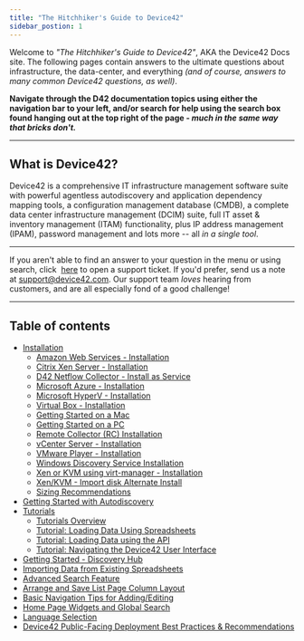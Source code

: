```yaml
---
title: "The Hitchhiker's Guide to Device42"
sidebar_postion: 1
---
```


Welcome to _"The Hitchhiker's Guide to Device42"_, AKA the Device42 Docs site. The following pages contain answers to the ultimate questions about infrastructure, the data-center, and everything _(and of course, answers to many common Device42 questions, as well)_.

**Navigate through the D42 documentation topics using either the navigation bar to your left, and/or search for help using the search box found hanging out at the top right of the page - _much in the same way that bricks don't._**

* * *

## What is Device42?

Device42 is a comprehensive IT infrastructure management software suite with powerful agentless autodiscovery and application dependency mapping tools, a configuration management database (CMDB), a complete data center infrastructure management (DCIM) suite, full IT asset & inventory management (ITAM) functionality, plus IP address management (IPAM), password management and lots more -- all _in a single tool_.

* * *

If you aren't able to find an answer to your question in the menu or using search, click  [here](https://support.device42.com) to open a support ticket. If you'd prefer, send us a note at [support@device42.com](mailto:support@device42.com). Our support team _loves_ hearing from customers, and are all especially fond of a good challenge!

* * *


## Table of contents

- [Installation](getstarted/installation/index.md)
    - [Amazon Web Services - Installation](getstarted/installation/installation-amazon-web-services.md)
    - [Citrix Xen Server - Installation](getstarted/installation/installation-citrix-xen-server.md)
    - [D42 Netflow Collector - Install as Service](getstarted/installation/installing-the-d42-netflow-collector-as-a-service.md)
    - [Microsoft Azure - Installation](getstarted/installation/installation-microsoft-azure.md)
    - [Microsoft HyperV - Installation](getstarted/installation/installation-microsoft-hyperv.md)
    - [Virtual Box - Installation](getstarted/installation/installation-virtual-box.md)
    - [Getting Started on a Mac](getstarted/installation/getting-started-on-a-mac.md)
    - [Getting Started on a PC](getstarted/installation/getting-started-on-a-pc.md)
    - [Remote Collector (RC) Installation](getstarted/installation/remote-collector-rc-installation.md)
    - [vCenter Server - Installation](getstarted/installation/installation-vcenter-server.md)
    - [VMware Player - Installation](getstarted/installation/installation-vmware-player.md)
    - [Windows Discovery Service Installation](getstarted/installation/windows-discovery-service-installation.md)
    - [Xen or KVM using virt-manager - Installation](getstarted/installation/installation-xen-or-kvm-using-virt-manager.md)
    - [Xen/KVM - Import disk Alternate Install](getstarted/installation/how-do-i-install-device42-xenkvm-appliance-if-import-existing-disk-image-option-is-missing.md)
    - [Sizing Recommendations](getstarted/installation/sizing-recommendations.md)
- [Getting Started with Autodiscovery](getstarted/getting-started-with-auto-discovery.md)
- [Tutorials](getstarted/tutorials/index.md)
    - [Tutorials Overview](getstarted/tutorials/device42-tutorial.md)
    - [Tutorial:  Loading Data Using Spreadsheets](getstarted/tutorials/tutorial-loading-data-using-spreadsheets.md)
    - [Tutorial:  Loading Data using the API](getstarted/tutorials/tutorial-loading-data-using-the-api.md)
    - [Tutorial:  Navigating the Device42 User Interface](getstarted/tutorials/tutorial-navigating-the-device42-user-interface.md)
- [Getting Started - Discovery Hub](getstarted/getting-started-discovery-hub.md)
- [Importing Data from Existing Spreadsheets](getstarted/importing-data-from-existing-spreadsheets.md)
- [Advanced Search Feature](getstarted/advanced-search-feature.md)
- [Arrange and Save List Page Column Layout](getstarted/arrange-and-save-list-page-column-layout.md)
- [Basic Navigation Tips for Adding/Editing](getstarted/basic-navigation-tips-for-adding-editing.md)
- [Home Page Widgets and Global Search](getstarted/home-page-widgets-and-global-search.md)
- [Language Selection](getstarted/language-selection.md)
- [Device42 Public-Facing Deployment Best Practices & Recommendations](getstarted/deployment-best-practices.md)
